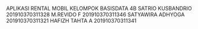 APLIKASI RENTAL MOBIL
KELOMPOK BASISDATA 4B
SATRIO KUSBANDRIO 201910370311328
M.REVIDO F 201910370311346
SATYAWIRA ADHYOGA 201910370311321
HAFIZH TAHTA A 201910370311341